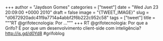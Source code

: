 
+++
author = "Jaydson Gomes"
categories = ["tweet"]
date = "Wed Jun 23 20:09:00 +0000 2010"
draft = false
image = "{TWEET_IMAGE}"
slug = "d0672920adc41f9a7714a4abbf2f6b222c952c58"
tags = ["tweet"]
title = """RT @grifotecnologia: Por ..."""
+++
RT @grifotecnologia: Por que a Grifo? E por que um desenvolvimento client-side com inteligência?  http://is.gd/d0Yd8 #grifoblog
